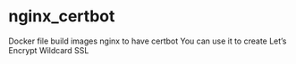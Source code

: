 # nginx_certbot
Docker file build images nginx to have certbot
You can use it to create Let’s Encrypt Wildcard SSL
